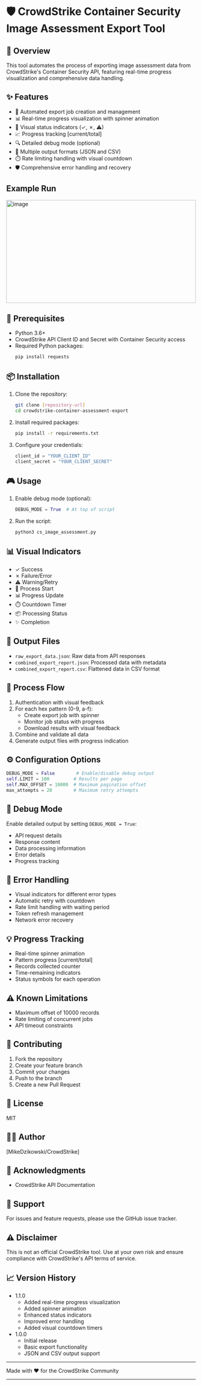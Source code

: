 # 🛡️ CrowdStrike Container Security Image Assessment Export Tool

## 🌟 Overview
This tool automates the process of exporting image assessment data from CrowdStrike's Container Security API, featuring real-time progress visualization and comprehensive data handling.

## ✨ Features
- 🔄 Automated export job creation and management
- 📊 Real-time progress visualization with spinner animation
- 🚦 Visual status indicators (✓, ✗, ⚠)
- 📈 Progress tracking [current/total]
- 🔍 Detailed debug mode (optional)
- 💾 Multiple output formats (JSON and CSV)
- ⏱️ Rate limiting handling with visual countdown
- 🛡️ Comprehensive error handling and recovery

## Example Run

<img width="504" height="273" alt="image" src="https://github.com/user-attachments/assets/55fcd017-ed55-424d-9e23-dc6e6702ef67" />


## 🚀 Prerequisites
- Python 3.6+
- CrowdStrike API Client ID and Secret with Container Security access
- Required Python packages:
  ```bash
  pip install requests
  ```

## 📦 Installation
1. Clone the repository:
   ```bash
   git clone [repository-url]
   cd crowdstrike-container-assessment-export
   ```

2. Install required packages:
   ```bash
   pip install -r requirements.txt
   ```

3. Configure your credentials:
   ```python
   client_id = "YOUR_CLIENT_ID"
   client_secret = "YOUR_CLIENT_SECRET"
   ```

## 🎮 Usage
1. Enable debug mode (optional):
   ```python
   DEBUG_MODE = True  # At top of script
   ```

2. Run the script:
   ```bash
   python3 cs_image_assessment.py
   ```

## 📊 Visual Indicators
- ✓ Success
- ✗ Failure/Error
- ⚠ Warning/Retry
- 🚀 Process Start
- 📊 Progress Update
- ⏱️ Countdown Timer
- 📦 Processing Status
- ✨ Completion

## 📂 Output Files
- `raw_export_data.json`: Raw data from API responses
- `combined_export_report.json`: Processed data with metadata
- `combined_export_report.csv`: Flattened data in CSV format

## 🔄 Process Flow
1. Authentication with visual feedback
2. For each hex pattern (0-9, a-f):
   - Create export job with spinner
   - Monitor job status with progress
   - Download results with visual feedback
3. Combine and validate all data
4. Generate output files with progress indication

## ⚙️ Configuration Options
```python
DEBUG_MODE = False        # Enable/disable debug output
self.LIMIT = 100         # Results per page
self.MAX_OFFSET = 10000  # Maximum pagination offset
max_attempts = 20        # Maximum retry attempts
```

## 📝 Debug Mode
Enable detailed output by setting `DEBUG_MODE = True`:
- API request details
- Response content
- Data processing information
- Error details
- Progress tracking

## 🔧 Error Handling
- Visual indicators for different error types
- Automatic retry with countdown
- Rate limit handling with waiting period
- Token refresh management
- Network error recovery

## 💡 Progress Tracking
- Real-time spinner animation
- Pattern progress [current/total]
- Records collected counter
- Time-remaining indicators
- Status symbols for each operation

## ⚠️ Known Limitations
- Maximum offset of 10000 records
- Rate limiting of concurrent jobs
- API timeout constraints

## 🤝 Contributing
1. Fork the repository
2. Create your feature branch
3. Commit your changes
4. Push to the branch
5. Create a new Pull Request

## 📜 License
MIT

## 👨‍💻 Author
[MikeDzikowski/CrowdStrike]

## 🙏 Acknowledgments
- CrowdStrike API Documentation

## 💬 Support
For issues and feature requests, please use the GitHub issue tracker.

## ⚠️ Disclaimer
This is not an official CrowdStrike tool. Use at your own risk and ensure compliance with CrowdStrike's API terms of service.

## 📈 Version History
- 1.1.0
  - Added real-time progress visualization
  - Added spinner animation
  - Enhanced status indicators
  - Improved error handling
  - Added visual countdown timers
- 1.0.0
  - Initial release
  - Basic export functionality
  - JSON and CSV output support

---

Made with ❤️ for the CrowdStrike Community

---

